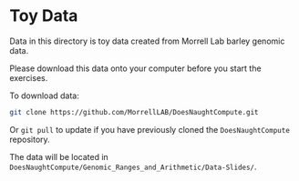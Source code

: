 # Toy Data

Data in this directory is toy data created from Morrell Lab barley genomic data.

Please download this data onto your computer before you start the exercises.

To download data:

```bash
git clone https://github.com/MorrellLAB/DoesNaughtCompute.git
```

Or `git pull` to update if you have previously cloned the `DoesNaughtCompute` repository.

The data will be located in `DoesNaughtCompute/Genomic_Ranges_and_Arithmetic/Data-Slides/`.
